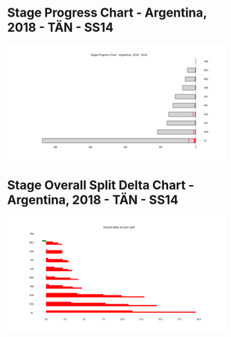 # Stage Progress Chart - Argentina, 2018 - TÄN - SS14

![](images/stage_report_14_TAN.png)
# Stage Overall Split Delta Chart - Argentina, 2018 - TÄN - SS14

![](images/stage_report_split_delta_14_TAN.png)
